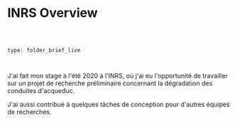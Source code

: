 # INRS Overview

```ccard

type: folder_brief_live

```

J'ai fait mon stage à l'été 2020 à l'INRS, où j'ai eu l'opportunité de travailler sur un projet de recherche préliminaire concernant la dégradation des conduites d'acqueduc. 

J'ai aussi contribué à quelques tâches de conception pour d'autres équipes de recherches. 

